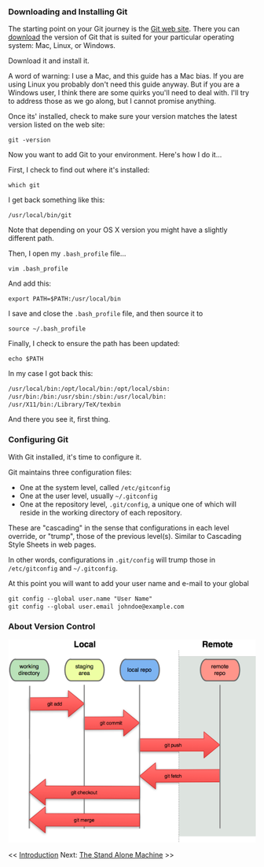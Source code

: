 

### Downloading and Installing Git

The starting point on your Git journey is the [Git web site](https://git-scm.com/). There you can [download](https://git-scm.com/downloads) the version of Git that is suited for your particular operating system: Mac, Linux, or Windows.

Download it and install it.

A word of warning: I use a Mac, and this guide has a Mac bias. If you are using Linux you probably don't need this guide anyway. But if you are a Windows user, I think there are some quirks you'll need to deal with. I'll try to address those as we go along, but I cannot promise anything.

Once its' installed, check to make sure your version matches the latest version listed on the web site:

    git -version

Now you want to add Git to your environment. Here's how I do it...

First, I check to find out where it's installed:

    which git
    
I get back something like this:

    /usr/local/bin/git

Note that depending on your OS X version you might have a slightly different path.

Then, I open my `.bash_profile` file...

    vim .bash_profile
    
And add this:

    export PATH=$PATH:/usr/local/bin
    
I save and close the `.bash_profile` file, and then source it to

    source ~/.bash_profile
    
Finally, I check to ensure the path has been updated:

    echo $PATH

In my case I got back this:

    /usr/local/bin:/opt/local/bin:/opt/local/sbin:
    /usr/bin:/bin:/usr/sbin:/sbin:/usr/local/bin:
    /usr/X11/bin:/Library/TeX/texbin

And there you see it, first thing.

### Configuring Git

With Git installed, it's time to configure it.

Git maintains three configuration files:

* One at the system level, called `/etc/gitconfig`
* One at the user level, usually `~/.gitconfig`
* One at the repository level, `.git/config`, a unique one of which will reside in the working directory of each repository.

These are "cascading" in the sense that configurations in each level override, or "trump", those of the previous level(s). Similar to Cascading Style Sheets in web pages.

In other words, configurations in `.git/config` will trump those in `/etc/gitconfig` and `~/.gitconfig`.

At this point you will want to add your user name and e-mail to your global

    git config --global user.name "User Name"
    git config --global user.email johndoe@example.com

### About Version Control

![Git Workflow](./graphics/GitOverview.png)

<< [Introduction](https://github.com/vmsmith/LearningGit/blob/master/README.md) Next: [The Stand Alone Machine](https://github.com/vmsmith/LearningGit/blob/master/1_Stand_Alone_Machine.md) >>

